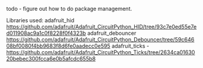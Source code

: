 todo - figure out how to do package management.

Libraries used:
adafruit_hid https://github.com/adafruit/Adafruit_CircuitPython_HID/tree/93c7e0ed55e7ed011908ac9a1c0f8228f0f4323b
adafruit_debouncer https://github.com/adafruit/Adafruit_CircuitPython_Debouncer/tree/59c64608bf0080f4bb9683f8d6fe0aadecc0e595
adafruit_ticks - https://github.com/adafruit/Adafruit_CircuitPython_Ticks/tree/2634ca0163020bebec300fcca6e0b5afcdc655b8